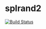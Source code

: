 # splrand2

[![Build Status](https://travis-ci.org/micmes/splrand2.svg?branch=master)](https://travis-ci.org/micmes/splrand2)

